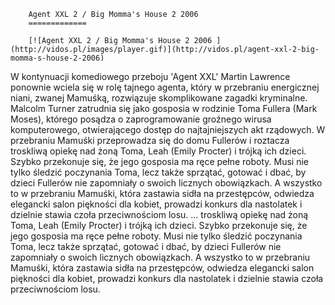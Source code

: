 
        Agent XXL 2 / Big Momma's House 2 2006 
        =============
        
        [![Agent XXL 2 / Big Momma's House 2 2006 ](http://vidos.pl/images/player.gif)](http://vidos.pl/agent-xxl-2-big-momma-s-house-2-2006)
        
        
 W kontynuacji komediowego przeboju 'Agent XXL' Martin Lawrence ponownie wciela się w rolę tajnego agenta, który w przebraniu energicznej niani, zwanej Mamuśką, rozwiązuje skomplikowane zagadki kryminalne. Malcolm Turner zatrudnia się jako gosposia w rodzinie Toma Fullera (Mark Moses), którego posądza o zaprogramowanie groźnego wirusa komputerowego, otwierającego dostęp do najtajniejszych akt rządowych. W przebraniu Mamuśki przeprowadza się do domu Fullerów i roztacza troskliwą opiekę nad żoną Toma, Leah (Emily Procter) i trójką ich dzieci. Szybko przekonuje się, że jego gosposia ma ręce pełne roboty. Musi nie tylko śledzić poczynania Toma, lecz także sprzątać, gotować i dbać, by dzieci Fullerów nie zapomniały o swoich licznych obowiązkach. A wszystko to w przebraniu Mamuśki, która zastawia sidła na przestępców, odwiedza elegancki salon piękności dla kobiet, prowadzi konkurs dla nastolatek i dzielnie stawia czoła przeciwnościom losu.  ... troskliwą opiekę nad żoną Toma, Leah (Emily Procter) i trójką ich dzieci. Szybko przekonuje się, że jego gosposia ma ręce pełne roboty. Musi nie tylko śledzić poczynania Toma, lecz także sprzątać, gotować i dbać, by dzieci Fullerów nie zapomniały o swoich licznych obowiązkach. A wszystko to w przebraniu Mamuśki, która zastawia sidła na przestępców, odwiedza elegancki salon piękności dla kobiet, prowadzi konkurs dla nastolatek i dzielnie stawia czoła przeciwnościom losu.
    